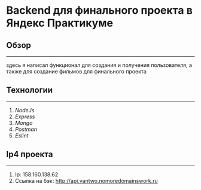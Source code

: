 # Backend для финального проекта в Яндекс Практикуме
## Обзор
-----
здесь я написал функционал для создания и получения пользователя, а также 
для создание фильмов для финального проекта
## Технологии
-----
1) *NodeJs*
2) *Express*
3) *Mongo*
4) *Postman*
5) *Eslint*
## Ip4 проекта
-----
1) Ip: 158.160.138.62
2) Ссылка на бэк: http://api.vantwo.nomoredomainswork.ru 

